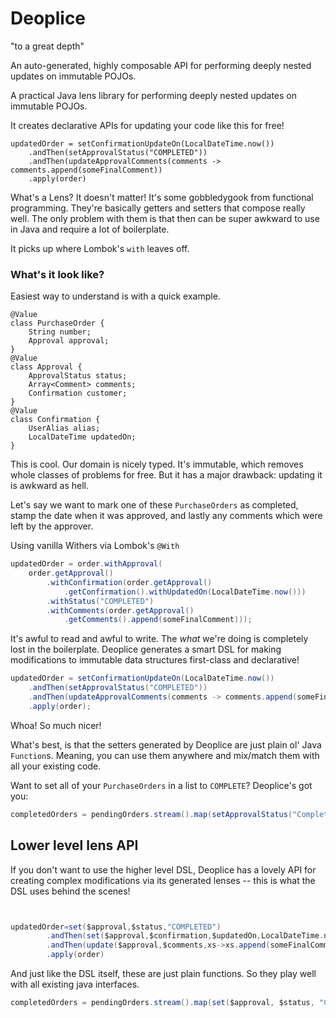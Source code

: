 # Deoplice 

"to a great depth"

An auto-generated, highly composable API for performing deeply nested updates on immutable POJOs. 

A practical Java lens library for performing deeply nested updates on immutable POJOs.

It creates declarative APIs for updating your code like this for free!   

```
updatedOrder = setConfirmationUpdateOn(LocalDateTime.now())
    .andThen(setApprovalStatus("COMPLETED"))
    .andThen(updateApprovalComments(comments -> comments.append(someFinalComment))
    .apply(order)
```


What's a Lens? It doesn't matter! It's some gobbledygook from functional programming. They're basically getters and setters that compose really well. The only problem with them is that then can be super awkward to use in Java and require a lot of boilerplate. 

It picks up where Lombok's `with` leaves off. 

### What's it look like? 

Easiest way to understand is with a quick example. 

```
@Value
class PurchaseOrder {
    String number; 
    Approval approval; 
}
@Value
class Approval {
    ApprovalStatus status;
    Array<Comment> comments; 
    Confirmation customer;
}
@Value
class Confirmation {
    UserAlias alias; 
    LocalDateTime updatedOn; 
}
```

This is cool. Our domain is nicely typed. It's immutable, which removes whole classes of problems for free. But it has a major drawback: updating it is awkward as hell.

Let's say we want to mark one of these `PurchaseOrders` as completed, stamp the date when it was approved, and lastly any comments which were left by the approver. 

Using vanilla Withers via Lombok's `@With`

```java
updatedOrder = order.withApproval(
    order.getApproval()
        .withConfirmation(order.getApproval()
            .getConfirmation().withUpdatedOn(LocalDateTime.now()))
        .withStatus("COMPLETED")
        .withComments(order.getApproval()
            .getComments().append(someFinalComment)));
```

It's awful to read and awful to write. The _what_ we're doing is completely lost in the boilerplate. Deoplice generates a smart DSL for making modifications to immutable data structures first-class and declarative! 


```java 
updatedOrder = setConfirmationUpdateOn(LocalDateTime.now())
    .andThen(setApprovalStatus("COMPLETED"))
    .andThen(updateApprovalComments(comments -> comments.append(someFinalComment))
    .apply(order); 
```

Whoa! So much nicer! 

What's best, is that the setters generated by Deoplice are just plain ol' Java `Function`s. Meaning, you can use them anywhere and mix/match them with all your existing code.

Want to set all of your `PurchaseOrders` in a list to `COMPLETE`? Deoplice's got you: 

```java
completedOrders = pendingOrders.stream().map(setApprovalStatus("Completed")).toList(); 
```

## Lower level lens API

If you don't want to use the higher level DSL, Deoplice has a lovely API for creating complex modifications via its generated lenses -- this is what the DSL uses behind the scenes!

```java


updatedOrder=set($approval,$status,"COMPLETED")
        .andThen(set($approval,$confirmation,$updatedOn,LocalDateTime.now()))
        .andThen(update($approval,$comments,xs->xs.append(someFinalComment)))
        .apply(order)
```

And just like the DSL itself, these are just plain functions. So they play well with all existing java interfaces. 

```java 
completedOrders = pendingOrders.stream().map(set($approval, $status, "COMPLETED")).toList(); 
```



